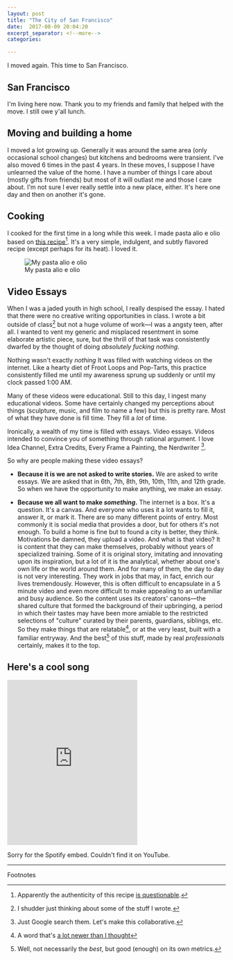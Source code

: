 ```yaml
---
layout: post
title: "The City of San Francisco"
date:  2017-08-09 20:04:20
excerpt_separator: <!--more-->
categories:

---
```


I moved again. This time to San Francisco.

<!--more-->

## San Francisco

I'm living here now. Thank you to my friends and family that helped with the
move. I still owe y'all lunch.

## Moving and building a home

I moved a lot growing up. Generally it was around the same area (only
occasional school changes) but kitchens and bedrooms were transient. I've also
moved 6 times in the past 4 years. In these moves, I suppose I have unlearned
the value of the home. I have a number of things I care about (mostly gifts
from friends) but most of it will outlast me and those I care about.  I'm not
sure I ever really settle into a new place, either. It's here one day and then
on another it's gone.

## Cooking

I cooked for the first time in a long while this week. I made pasta alio e olio
based on [this recipe][bwb-pasta-recipe][^1]. It's a very simple, indulgent,
and subtly flavored recipe (except perhaps for its heat). I loved it.

<figure>
  <img alt="My pasta alio e olio" src="http://i.imgur.com/3E0OZZT.jpg" />
  <figcaption>My pasta alio e olio</figcaption>
</figure>

## Video Essays

When I was a jaded youth in high school, I really despised the essay. I hated
that there were no creative writing opportunities in class. I wrote a bit
outside of class[^2] but not a huge volume of work—I was a angsty teen, after
all. I wanted to vent my generic and misplaced resentment in some elaborate
artistic piece, sure, but the thrill of that task was consistently dwarfed by
the thought of doing *absolutely fucking nothing*. 

Nothing wasn't exactly *nothing* It was filled with watching videos on the
internet. Like a hearty diet of Froot Loops and Pop-Tarts, this practice
consistently filled me until my awareness sprung up suddenly or until my clock
passed 1:00 AM.

Many of these videos were educational. Still to this day, I ingest many
educational videos. Some have certainly changed my perceptions about things
(sculpture, music, and film to name a few) but this is pretty rare. Most of
what they have done is fill time. They fill a *lot* of time.

Ironically, a wealth of my time is filled with essays. Video essays. Videos
intended to convince you of something through rational argument. I love Idea
Channel, Extra Credits, Every Frame a Painting, the Nerdwriter [^4].

So why are people making these video essays?

* **Because it is we are not asked to write stories.** We are asked to write
essays. We are asked that in 6th, 7th, 8th, 9th, 10th, 11th, and 12th grade. So
when we have the opportunity to make anything, we make an essay.

* **Because we all want to make *something*.** The
internet is a box. It's a question. It's a canvas. And everyone who uses it a
lot wants to fill it, answer it, or mark it. There are so many different points
of entry. Most commonly it is social media that provides a door, but for others
it's not enough. To build a home is fine but to found a city is better, they
think. Motivations be damned, they upload a video. And what is that video?  It
is content that they can make themselves, probably without years of specialized
training. Some of it is original story, imitating and innovating upon its
inspiration, but a lot of it is the analytical, whether about one's own life or
the world around them. And for many of them, the day to day is not very
interesting. They work in jobs that may, in fact, enrich our lives tremendously.
However, this is often difficult to encapsulate in a 5 minute video and even
more difficult to make appealing to an unfamiliar and busy audience. So the
content uses its creators' canons—the shared culture that formed the background
of their upbringing, a period in which their tastes may have been more amiable
to the restricted selections of "culture" curated by their parents, guardians,
siblings, etc. So they make things that are relatable[^3], or at the very least,
built with a familiar entryway. And the best[^5] of this stuff, made by real
*professionals* certainly, makes it to the top.

## Here's a cool song

<iframe src="https://open.spotify.com/embed/track/0EM0yABJzbFOvZQkfvuvCy" width="300" height="380" frameborder="0" allowtransparency="true"></iframe>

Sorry for the Spotify embed. Couldn't find it on YouTube.

---
Footnotes

[^1]: Apparently the authenticity of this recipe [is questionable](https://www.reddit.com/r/food/comments/4w0l84/pasta_aglio_e_olio_from_chef_as_demonstrated_by/d632hjg/).
[^2]: I shudder just thinking about some of the stuff I wrote.
[^3]: A word that's [a lot newer than I thought][nyt-relatable]
[^4]: Just Google search them. Let's make this collaborative.
[^5]: Well, not necessarily the *best*, but good (enough) on its own metrics.


[bwb-pasta-recipe]: https://www.bingingwithbabish.com/recipe/2017/5/4/aglioeolio
[nyt-relatable]: http://www.nytimes.com/2010/08/15/magazine/15onlanguage.html
